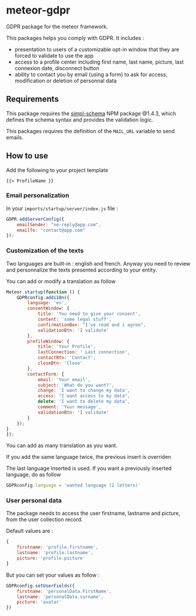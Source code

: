 # meteor-gdpr
GDPR package for the meteor framework. 

This packages helps you comply with GDPR. It includes : 
- presentation to users of a customizable opt-in window that they are forced to validate to use the app
- access to a profile center including first name, last name, picture, last connexion date, disconnect button
- ability to contact you by email (using a form) to ask for access, modification or deletion of personnal data


## Requirements
This package requires the [simpl-schema](https://github.com/aldeed/simple-schema-js) NPM package @1.4.3, which defines the schema syntax and provides the validation logic.

This packages requires the definition of the `MAIL_URL` variable to send emails.

## How to use
Add the following to your project template

```
{{> ProfileName }}
```

### Email personalization

In your `imports/startup/server/index.js` file :
```javascript
GDPR.addServerConfig({
    emailSender: "no-reply@app.com",
    emailTo: "contact@app.com"
});
```

### Customization of the texts
Two languages are built-in : english and french. Anyway you need to review and personnalize the texts presented according to your entity.

You can add or modify a translation as follow

```javascript
Meteor.startup(function () {
    GDPRconfig.addi18n({
        language: 'en',
        consentWindow: {
            title: 'You need to give your consent',
            content: 'some legal stuff',
            confirmationBox: "I've read and i agree",
            validationBtn: 'I validate'
        },
        profileWindow: {
            title: 'Your Profile',
            lastConnection: ' Last connection',
            contactBtn: 'Contact',
            closeBtn: 'Close'
        },
        contactForm: {
            email: 'Your email',
            subject: 'What do you want?',
            change: 'I want to change my data',
            access: "I want access to my data",
            delete: 'I want to delete my data',
            comment: 'Your message',
            validationBtn: 'I validate'
        }
    });
}
});
```
You can add as many translation as you want.

If you add the same language twice, the previous insert is overriden

The last language inserted is used. If you want a previously inserted language, do as follow

```javascript
GDPRconfig.language = 'wanted language (2 letters)'
```

### User personal data
The package needs to access the user firstname, lastname and picture, from the user collection record.

Default values are :

```javascript
{
    firstname: 'profile.firstname',
    lastname: 'profile.lastname',
    picture: 'profile.picture'
}
```

But you can set your values as follow :

```javascript
GDPRconfig.setUserFields({
    firstname: 'personalData.FirstName',
    lastname: 'personalData.surname',
    picture: 'avatar'
})
```


